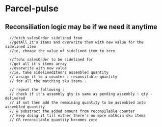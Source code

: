 # Parcel-pulse

## Reconsiliation logic may be if we need it anytime

      //fetch salesOrder sidelined from
      //getAll it's items and overwrite them with new value for the sidelined item
      //ie, chnage the value of sidelined item to zero

      //ftehc salesOrder to be sidelined for
      //get all it's items array
      //overwrite with new value
      //ie, take sidelinedItem's assembled quantity
      // assign it to a counter : reconsilable quantity
      // for all the matching sku items..

      // repeat the following :
      // check if it's assembly qty is same as pending assembly : qty - delivered
      // if not then add the remaining quantity to be assembled into assembled quantity 
      // & substract the added amount from reconsilable counter
      // keep doing it till either there's no more mathcin sku items
      // OR reconsilable quantity becomes zero